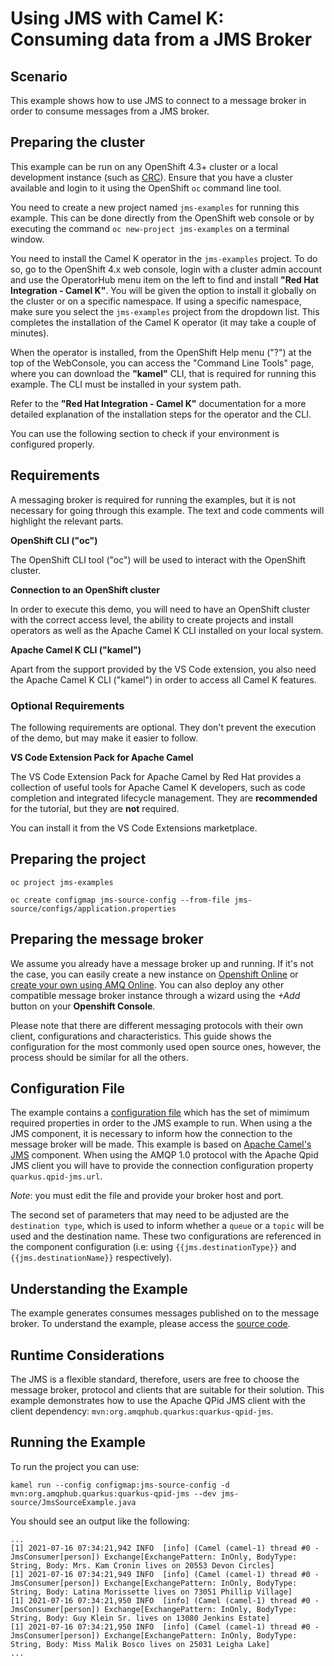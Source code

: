 # Using JMS with Camel K: Consuming data from a JMS Broker

## Scenario

This example shows how to use JMS to connect to a message broker in order to consume messages from a JMS broker.

## Preparing the cluster

This example can be run on any OpenShift 4.3+ cluster or a local development instance (such as [CRC](https://github.com/code-ready/crc)). Ensure that you have a cluster available and login to it using the OpenShift `oc` command line tool.

You need to create a new project named `jms-examples` for running this example. This can be done directly from the OpenShift web console or by executing the command `oc new-project jms-examples` on a terminal window.

You need to install the Camel K operator in the `jms-examples` project. To do so, go to the OpenShift 4.x web console, login with a cluster admin account and use the OperatorHub menu item on the left to find and install **"Red Hat Integration - Camel K"**. You will be given the option to install it globally on the cluster or on a specific namespace.
If using a specific namespace, make sure you select the `jms-examples` project from the dropdown list.
This completes the installation of the Camel K operator (it may take a couple of minutes).

When the operator is installed, from the OpenShift Help menu ("?") at the top of the WebConsole, you can access the "Command Line Tools" page, where you can download the **"kamel"** CLI, that is required for running this example. The CLI must be installed in your system path.

Refer to the **"Red Hat Integration - Camel K"** documentation for a more detailed explanation of the installation steps for the operator and the CLI.

You can use the following section to check if your environment is configured properly.

## Requirements

A messaging broker is required for running the examples, but it is not necessary for going through this example. The text and code comments will highlight the relevant parts.

**OpenShift CLI ("oc")**

The OpenShift CLI tool ("oc") will be used to interact with the OpenShift cluster.

**Connection to an OpenShift cluster**

In order to execute this demo, you will need to have an OpenShift cluster with the correct access level, the ability to create projects and install operators as well as the Apache Camel K CLI installed on your local system.

**Apache Camel K CLI ("kamel")**

Apart from the support provided by the VS Code extension, you also need the Apache Camel K CLI ("kamel") in order to access all Camel K features.

### Optional Requirements

The following requirements are optional. They don't prevent the execution of the demo, but may make it easier to follow.

**VS Code Extension Pack for Apache Camel**

The VS Code Extension Pack for Apache Camel by Red Hat provides a collection of useful tools for Apache Camel K developers, such as code completion and integrated lifecycle management. They are **recommended** for the tutorial, but they are **not** required.

You can install it from the VS Code Extensions marketplace.

## Preparing the project

```
oc project jms-examples
```

```
oc create configmap jms-source-config --from-file jms-source/configs/application.properties
```

## Preparing the message broker

We assume you already have a message broker up and running. If it's not the case, you can easily create a new instance on [Openshift Online](https://www.openshift.com/products/online/) or [create your own using AMQ Online](https://access.redhat.com/documentation/en-us/red_hat_amq/2021.q1/html/installing_and_managing_amq_online_on_openshift/index). You can also deploy any other compatible message broker instance through a wizard using the _+Add_ button on your **Openshift Console**.

Please note that there are different messaging protocols with their own client, configurations and characteristics. This guide shows the configuration for the most commonly used open source ones, however, the process should be similar for all the others.

## Configuration File

The example contains a [configuration file](configs/application.properties) which has the set of mimimum required properties in order to the JMS example to run. When using a the JMS component, it is necessary to inform how the connection to the message broker will be made. This example is based on [Apache Camel's JMS](https://camel.apache.org/components/latest/jms-component.html) component. When using the AMQP 1.0 protocol with the Apache Qpid JMS client you will have to provide the connection configuration property `quarkus.qpid-jms.url`.

*Note*: you must edit the file and provide your broker host and port.

The second set of parameters that may need to be adjusted are the `destination type`, which is used to inform whether a `queue` or a `topic` will be used and the destination name. These two configurations are referenced in the component configuration (i.e: using `{{jms.destinationType}}` and `{{jms.destinationName}}` respectively).

## Understanding the Example

The example generates consumes messages published on to the message broker. To understand the example, please access the [source code](JmsSourceExample.java).

## Runtime Considerations

The JMS is a flexible standard, therefore, users are free to choose the message broker, protocol and clients that are suitable for their solution. This example demonstrates how to use the Apache QPid JMS client with the client dependency: `mvn:org.amqphub.quarkus:quarkus-qpid-jms`.

## Running the Example

To run the project you can use:

```
kamel run --config configmap:jms-source-config -d mvn:org.amqphub.quarkus:quarkus-qpid-jms --dev jms-source/JmsSourceExample.java
```

You should see an output like the following:

```
...
[1] 2021-07-16 07:34:21,942 INFO  [info] (Camel (camel-1) thread #0 - JmsConsumer[person]) Exchange[ExchangePattern: InOnly, BodyType: String, Body: Mrs. Kam Cronin lives on 20553 Devon Circles]
[1] 2021-07-16 07:34:21,949 INFO  [info] (Camel (camel-1) thread #0 - JmsConsumer[person]) Exchange[ExchangePattern: InOnly, BodyType: String, Body: Latina Morissette lives on 73051 Phillip Village]
[1] 2021-07-16 07:34:21,950 INFO  [info] (Camel (camel-1) thread #0 - JmsConsumer[person]) Exchange[ExchangePattern: InOnly, BodyType: String, Body: Guy Klein Sr. lives on 13080 Jenkins Estate]
[1] 2021-07-16 07:34:21,950 INFO  [info] (Camel (camel-1) thread #0 - JmsConsumer[person]) Exchange[ExchangePattern: InOnly, BodyType: String, Body: Miss Malik Bosco lives on 25031 Leigha Lake]
...
```